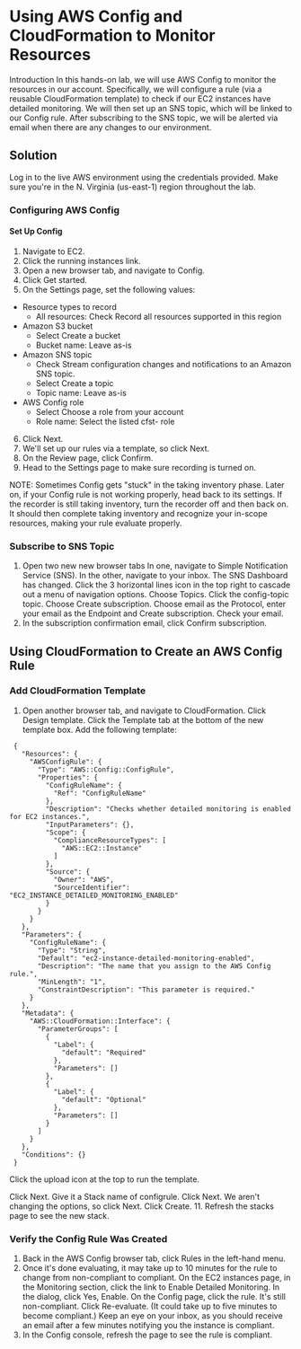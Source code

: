 # Using AWS Config and CloudFormation to Monitor Resources
Introduction
In this hands-on lab, we will use AWS Config to monitor the resources in our account. Specifically, we will configure a rule (via a reusable CloudFormation template) to check if our EC2 instances have detailed monitoring. We will then set up an SNS topic, which will be linked to our Config rule. After subscribing to the SNS topic, we will be alerted via email when there are any changes to our environment.

## Solution
Log in to the live AWS environment using the credentials provided. Make sure you're in the N. Virginia (us-east-1) region throughout the lab.

### Configuring AWS Config
#### Set Up Config
1. Navigate to EC2.
2. Click the running instances link.
3. Open a new browser tab, and navigate to Config.
4. Click Get started.
5. On the Settings page, set the following values:
* Resource types to record
    * All resources: Check Record all resources supported in this region
* Amazon S3 bucket
    * Select Create a bucket
    * Bucket name: Leave as-is
* Amazon SNS topic
    * Check Stream configuration changes and notifications to an Amazon SNS topic.
    * Select Create a topic
    * Topic name: Leave as-is
* AWS Config role
    * Select Choose a role from your account
    * Role name: Select the listed cfst- role
6. Click Next.
7. We'll set up our rules via a template, so click Next.
8. On the Review page, click Confirm.
9. Head to the Settings page to make sure recording is turned on.

NOTE: Sometimes Config gets "stuck" in the taking inventory phase. Later on, if your Config rule is not working properly, head back to its settings. If the recorder is still taking inventory, turn the recorder off and then back on. It should then complete taking inventory and recognize your in-scope resources, making your rule evaluate properly.

### Subscribe to SNS Topic
1. Open two new new browser tabs
In one, navigate to Simple Notification Service (SNS).
In the other, navigate to your inbox.
The SNS Dashboard has changed.
Click the 3 horizontal lines icon in the top right to cascade out a menu of navigation options.
Choose Topics. Click the config-topic topic.
Choose Create subscription.
Choose email as the Protocol, enter your email as the Endpoint and Create subscription.
Check your email.
8. In the subscription confirmation email, click Confirm subscription.
## Using CloudFormation to Create an AWS Config Rule
### Add CloudFormation Template
1. Open another browser tab, and navigate to CloudFormation.
Click Design template.
Click the Template tab at the bottom of the new template box.
Add the following template:
```
 {
   "Resources": {
     "AWSConfigRule": {
       "Type": "AWS::Config::ConfigRule",
       "Properties": {
         "ConfigRuleName": {
           "Ref": "ConfigRuleName"
         },
         "Description": "Checks whether detailed monitoring is enabled for EC2 instances.",
         "InputParameters": {},
         "Scope": {
           "ComplianceResourceTypes": [
             "AWS::EC2::Instance"
           ]
         },
         "Source": {
           "Owner": "AWS",
           "SourceIdentifier": "EC2_INSTANCE_DETAILED_MONITORING_ENABLED"
         }
       }
     }
   },
   "Parameters": {
     "ConfigRuleName": {
       "Type": "String",
       "Default": "ec2-instance-detailed-monitoring-enabled",
       "Description": "The name that you assign to the AWS Config rule.",
       "MinLength": "1",
       "ConstraintDescription": "This parameter is required."
     }
   },
   "Metadata": {
     "AWS::CloudFormation::Interface": {
       "ParameterGroups": [
         {
           "Label": {
             "default": "Required"
           },
           "Parameters": []
         },
         {
           "Label": {
             "default": "Optional"
           },
           "Parameters": []
         }
       ]
     }
   },
   "Conditions": {}
 }
```
Click the upload icon at the top to run the template.

Click Next.
Give it a Stack name of configrule.
Click Next.
We aren't changing the options, so click Next.
Click Create.
11. Refresh the stacks page to see the new stack.
### Verify the Config Rule Was Created
1. Back in the AWS Config browser tab, click Rules in the left-hand menu.
2. Once it's done evaluating, it may take up to 10 minutes for the rule to change from non-compliant to compliant.
On the EC2 instances page, in the Monitoring section, click the link to Enable Detailed Monitoring.
In the dialog, click Yes, Enable.
On the Config page, click the rule.
It's still non-compliant. Click Re-evaluate. (It could take up to five minutes to become compliant.)
Keep an eye on your inbox, as you should receive an email after a few minutes notifying you the instance is compliant.
8. In the Config console, refresh the page to see the rule is compliant.